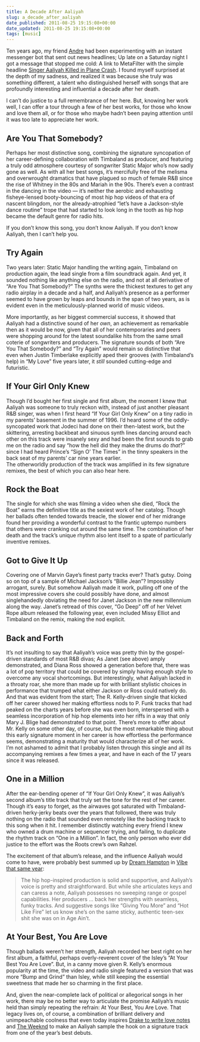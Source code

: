 ```yaml
---
title: A Decade After Aaliyah
slug: a_decade_after_aaliyah
date_published: 2011-08-25 19:15:08+00:00
date_updated: 2011-08-25 19:15:08+00:00
tags: [music]
---
```

Ten years ago, my friend [Andre](http://torrez.org/) had been experimenting with an instant messenger bot that sent out news headlines; Up late on a Saturday night I got a message that stopped me cold: A link to MetaFilter with the simple headline [Singer Aaliyah Killed in Plane Crash](http://www.metafilter.com/9647/Singer-Aaliyah-Killed-in-Plane-Crash). I found myself surprised at the depth of my sadness, and realized it was because she truly was something different, a talent who distinguished herself with songs that are profoundly interesting and influential a decade after her death.

I can’t do justice to a full remembrance of her here. But, knowing her work well, I can offer a tour through a few of her best works, for those who know and love them all, or for those who maybe hadn’t been paying attention until it was too late to appreciate her work.

## Are You That Somebody?

Perhaps her most distinctive song, combining the signature syncopation of her career-defining collaboration with Timbaland as producer, and featuring a truly odd atmosphere courtesy of songwriter Static Major who’s now sadly gone as well. As with all her best songs, it’s mercifully free of the melisma and overwrought dramatics that have plagued so much of female R&B since the rise of Whitney in the 80s and Mariah in the 90s. There’s even a contrast in the dancing in the video — it’s neither the aerobic and exhausting fisheye-lensed booty-bouncing of most hip hop videos of that era of nascent blingdom, nor the already-atrophied “let’s have a Jackson-style dance routine” trope that had started to look long in the tooth as hip hop became the default genre for radio hits.

If you don’t know this song, you don’t know Aaliyah. If you don’t know Aaliyah, then I can’t help you.

## Try Again

Two years later: Static Major handling the writing again, Timbaland on production again, the lead single from a film soundtrack again. And yet, it sounded nothing like anything else on the radio, and not at all derivative of “Are You That Somebody?” The synths were the thickest textures to get any radio airplay in a decade and a half, and Aaliyah’s presence as a performer seemed to have grown by leaps and bounds in the span of two years, as is evident even in the meticulously-planned world of music videos.

More importantly, as her biggest commercial success, it showed that Aaliyah had a distinctive sound of her *own*, an achievement as remarkable then as it would be now, given that all of her contemporaries and peers were shopping around for the latest soundalike hits from the same small coterie of songwriters and producers. The signature sounds of both “Are You That Somebody?” and “Try Again” would remain so distinctive that even when Justin Timberlake explicitly aped their grooves (with Timbaland’s help) in “My Love” five years later, it *still* sounded cutting-edge and futuristic.

## If Your Girl Only Knew
  
Though I’d bought her first single and first album, the moment I knew that Aaliyah was someone to truly reckon with, instead of just another pleasant R&B singer, was when I first heard “If Your Girl Only Knew” on a tiny radio in my parents’ basement in the summer of 1996. I’d heard some of the oddly-syncopated work that Jodeci had done on their then-latest work, but the skittering, arresting backbeat and sinuous synth lines dancing around each other on this track were insanely sexy and had been the first sounds to grab me on the radio and say “how the hell did they make the drums do *that*?” since I had heard Prince’s “Sign O’ The Times” in the tinny speakers in the back seat of my parents’ car nine years earlier.  
 The otherworldly production of the track was amplified in its few signature remixes, the best of which you can also hear here.  

## Rock the Boat

The single for which she was filming a video when she died, “Rock the Boat” earns the definitive title as the sexiest work of her catalog. Though her ballads often tended towards treacle, the slower end of her midrange found her providing a wonderful contrast to the frantic uptempo numbers that others were cranking out around the same time. The combination of her death and the track’s unique rhythm also lent itself to a spate of particularly inventive remixes.

## Got to Give It Up

Covering one of Marvin Gaye’s finest party tracks ever? That’s gutsy. Doing so on top of a sample of Michael Jackson’s “Billie Jean”? Impossibly arrogant, surely. But somehow Aaliyah made it work, pulling off one of the most impressive covers she could possibly have done, and almost singlehandedly obviating the need for Janet Jackson in the new millennium along the way. Janet’s retread of this cover, “Go Deep” off of her Velvet Rope album released the following year, even included Missy Elliot and Timbaland on the remix, making the nod explicit.

## Back and Forth
  
 It’s not insulting to say that Aaliyah’s voice was pretty thin by the gospel-driven standards of most R&B divas; As Janet (see above) amply demonstrated, and Diana Ross showed a generation before that, there was a lot of pop territory that could be covered by simply having enough style to overcome any vocal shortcomings. But interestingly, what Aaliyah lacked in a throaty roar, she more than made up for with brilliant stylistic choices in performance that trumped what either Jackson or Ross could natively do.  
 And that was evident from the start; The R. Kelly-driven single that kicked off her career showed her making effortless nods to P. Funk tracks that had peaked on the charts years before she was even born, interspersed with a seamless incorporation of hip hop elements into her riffs in a way that only Mary J. Blige had demonstrated to that point. There’s more to offer about Mr. Kelly on some other day, of course, but the most remarkable thing about this early signature moment in her career is how effortless the performance seems, demonstrating a maturity that would characterize all of her work.  
 I’m not ashamed to admit that I probably listen through this single and all its accompanying remixes a few times a year, and have in each of the 17 years since it was released.

## One in a Million

After the ear-bending opener of “If Your Girl Only Knew”, it was Aaliyah’s second album’s title track that truly set the tone for the rest of her career. Though it’s easy to forget, as the airwaves got saturated with Timbaland-driven herky-jerky beats over the years that followed, there was truly nothing on the radio that sounded even remotely like the backing track to this song when it hit. I remember distinctly watching every friend I knew who owned a drum machine or sequencer trying, and failing, to duplicate the rhythm track on “One in a Million”. In fact, the only person who ever did justice to the effort was the Roots crew’s own Rahzel.
  
 The excitement of that album’s release, and the influence Aaliyah would come to have, were probably best summed up by [Dream Hampton](http://www.dreamhampton.com/) in [Vibe that same year](http://books.google.com/books?id=4SsEAAAAMBAJ&lpg=PP1&pg=PA133#v=onepage&q&f=false):

> The hip hop-inspired production is solid and supportive, and Aaliyah’s voice is pretty and straightforward. But while she articulates keys and can caress a note, Aaliyah possesses no sweeping range or gospel capabilities. Her producers … back her strengths with seamless, funky tracks. And suggestive songs like “Giving You More” and “Hot Like Fire” let us know she’s on the same sticky, authentic teen-sex shit she was on in Age Ain’t.

## At Your Best, You Are Love

Though ballads weren’t her strength, Aaliyah recorded her best right on her first album, a faithful, perhaps overly-reverent cover of the Isley’s “At Your Best You Are Love”. But, in a canny move given R. Kelly’s enormous popularity at the time, the video and radio single featured a version that was more “Bump and Grind” than Isley, while still keeping the essential sweetness that made her so charming in the first place.

And, given the near-complete lack of political or allegorical songs in her work, there may be no better way to articulate the promise Aaliyah’s music held than simply repeating the refrain: At Your Best, You Are Love. That legacy lives on, of course, a combination of brilliant delivery and unimpeachable coolness that even today inspires [Drake to write love notes](http://rapradar.com/2010/08/25/rr-guest-blog-drakes-letter-to-aaliyah/) and [The Weeknd](http://the-weeknd.com/) to make an Aaliyah sample the hook on a signature track from one of the year’s best debuts.
